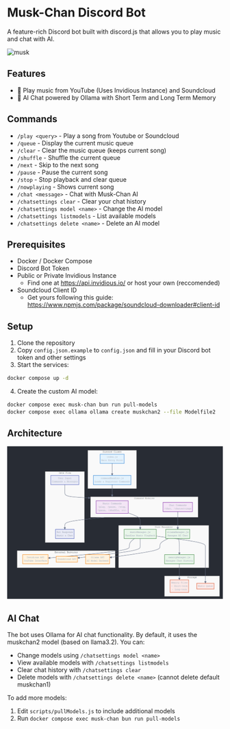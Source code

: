 # Musk-Chan Discord Bot

A feature-rich Discord bot built with discord.js that allows you to play music and chat with AI.

![musk](https://github.com/user-attachments/assets/5c3f68c0-84eb-496f-ac1c-f47affc71dc6)

## Features

- 🎵 Play music from YouTube (Uses Invidious Instance) and Soundcloud
- 🤖 AI Chat powered by Ollama with Short Term and Long Term Memory

## Commands

- `/play <query>` - Play a song from Youtube or Soundcloud
- `/queue` - Display the current music queue
- `/clear` - Clear the music queue (keeps current song)
- `/shuffle` - Shuffle the current queue
- `/next` - Skip to the next song
- `/pause` - Pause the current song
- `/stop` - Stop playback and clear queue
- `/nowplaying` - Shows current song
- `/chat <message>` - Chat with Musk-Chan AI
- `/chatsettings clear` - Clear your chat history
- `/chatsettings model <name>` - Change the AI model
- `/chatsettings listmodels` - List available models
- `/chatsettings delete <name>` - Delete an AI model

## Prerequisites

- Docker / Docker Compose
- Discord Bot Token
- Public or Private Invidious Instance 
  - Find one at https://api.invidious.io/ or host your own (reccomended)
- Soundcloud Client ID
  - Get yours following this guide: https://www.npmjs.com/package/soundcloud-downloader#client-id

## Setup

1. Clone the repository
2. Copy `config.json.example` to `config.json` and fill in your Discord bot token and other settings
3. Start the services:
```bash
docker compose up -d
```
4. Create the custom AI model:
```bash
docker compose exec musk-chan bun run pull-models
docker compose exec ollama ollama create muskchan2 --file Modelfile2
```

## Architecture

![alt text](architecture.png)


## AI Chat
The bot uses Ollama for AI chat functionality. By default, it uses the muskchan2 model (based on llama3.2). You can:
- Change models using `/chatsettings model <name>`
- View available models with `/chatsettings listmodels`
- Clear chat history with `/chatsettings clear`
- Delete models with `/chatsettings delete <name>` (cannot delete default muskchan1)

To add more models:
1. Edit `scripts/pullModels.js` to include additional models
2. Run `docker compose exec musk-chan bun run pull-models`
